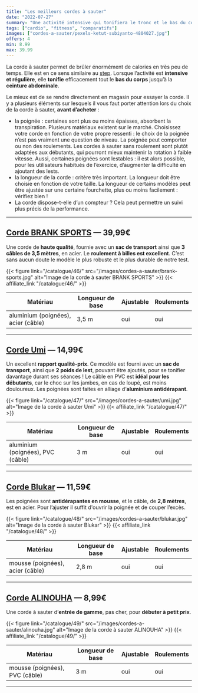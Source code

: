 ```yaml
---
title: "Les meilleurs cordes à sauter"
date: "2022-07-27"
summary: "Une activité intensive qui tonifiera le tronc et le bas du corps, tout en brûlant les calories en un temps record !"
tags: ["cardio", "fitness", "comparatifs"]
images: ["cordes-a-sauter/pexels-ketut-subiyanto-4804027.jpg"]
offers: 4
min: 8.99
max: 39.99
---
```

La corde à sauter permet de brûler énormément de calories en très peu de temps.
Elle est en ce sens similaire au [step](/post/steppers/).
Lorsque l’activité est **intensive et régulière**, elle **tonifie** efficacement tout le
**bas du corps** jusqu’à la **ceinture abdominale**.

Le mieux est de se rendre directement en magasin pour essayer la corde. Il y a
plusieurs éléments sur lesquels il vous faut porter attention lors du choix de
la corde à sauter, **avant d’acheter** :
- la poignée : certaines sont plus ou moins épaisses, absorbent la transpiration.
Plusieurs matériaux existent sur le marché. Choisissez votre corde en fonction de
votre propre ressenti : le choix de la poignée n’est pas vraiment une question de
niveau. La poignée peut comporter ou non des roulements. Les cordes à sauter sans
roulement sont plutôt adaptées aux débutants, qui pourront mieux maintenir la rotation
à faible vitesse. Aussi, certaines poignées sont lestables : il est alors possible,
pour les utilisateurs habitués de l’exercice, d’augmenter la difficulté en ajoutant
des lests.
- la longueur de la corde : critère très important. La longueur doit être choisie en
fonction de votre taille. La longueur de certains modèles peut être ajustée sur une
certaine fourchette, plus ou moins facilement : vérifiez bien !
- La corde dispose-t-elle d’un compteur ? Cela peut permettre un suivi plus précis
de la performance.


---
## [Corde BRANK SPORTS](/catalogue/46/) — 39,99€

Une corde de **haute qualité**, fournie avec un **sac de transport** ainsi que **3 câbles
de 3,5 mètres**, en acier. Le **roulement à billes est excellent**. C’est sans aucun
doute le modèle le plus robuste et le plus durable de notre test.

{{< figure link="/catalogue/46/" src="/images/cordes-a-sauter/brank-sports.jpg" alt="Image de la corde à sauter BRANK SPORTS" >}}
{{< affiliate_link "/catalogue/46/" >}}


|    Matériau                           | Longueur de base  |    Ajustable     | Roulements |
|    -----------                        | -----             | ---------------- | -----      |
| aluminium (poignées), acier (câble)   | 3,5 m             | oui              | oui        |
---
## [Corde Umi](/catalogue/47/) — 14,99€

Un excellent **rapport qualité-prix**. Ce modèle est fourni avec un **sac de transport**,
ainsi que **2 poids de lest**, pouvant être ajoutés, pour se tonifier davantage durant
ses séances ! Le câble en PVC est **idéal pour les débutants**, car le choc sur les
jambes, en cas de loupé, est moins douloureux. Les poignées sont faites en alliage
d’**aluminium antidérapant**.

{{< figure link="/catalogue/47/" src="/images/cordes-a-sauter/umi.jpg" alt="Image de la corde à sauter Umi" >}}
{{< affiliate_link "/catalogue/47/" >}}


|    Matériau                           | Longueur de base  |    Ajustable     | Roulements |
|    -----------                        | -----             | ---------------- | -----      |
| aluminium (poignées), PVC (câble)     | 3 m               | oui              | oui        |
---
## [Corde Blukar](/catalogue/48/) — 11,59€

Les poignées sont **antidérapantes en mousse**, et le câble, de **2,8 mètres**, est en acier.
Pour l’ajuster il suffit d'ouvrir la poignée et de couper l’excès.

{{< figure link="/catalogue/48/" src="/images/cordes-a-sauter/blukar.jpg" alt="Image de la corde à sauter Blukar" >}}
{{< affiliate_link "/catalogue/48/" >}}


|    Matériau                           | Longueur de base  |    Ajustable     | Roulements |
|    -----------                        | -----             | ---------------- | -----      |
| mousse (poignées), acier (câble)      | 2,8 m             | oui              | oui        |
---
## [Corde ALINOUHA](/catalogue/49/) — 8,99€

Une corde à sauter d’**entrée de gamme**, pas cher, pour **débuter à petit prix**.

{{< figure link="/catalogue/49/" src="/images/cordes-a-sauter/alinouha.jpg" alt="Image de la corde à sauter ALINOUHA" >}}
{{< affiliate_link "/catalogue/49/" >}}


|    Matériau                           | Longueur de base  |    Ajustable     | Roulements |
|    -----------                        | -----             | ---------------- | -----      |
| mousse (poignées), PVC (câble)        | 3 m               | oui              | oui        |
---
